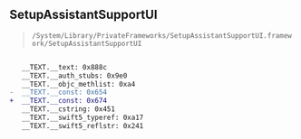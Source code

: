 ## SetupAssistantSupportUI

> `/System/Library/PrivateFrameworks/SetupAssistantSupportUI.framework/SetupAssistantSupportUI`

```diff

   __TEXT.__text: 0x888c
   __TEXT.__auth_stubs: 0x9e0
   __TEXT.__objc_methlist: 0xa4
-  __TEXT.__const: 0x654
+  __TEXT.__const: 0x674
   __TEXT.__cstring: 0x451
   __TEXT.__swift5_typeref: 0xa17
   __TEXT.__swift5_reflstr: 0x241

```
